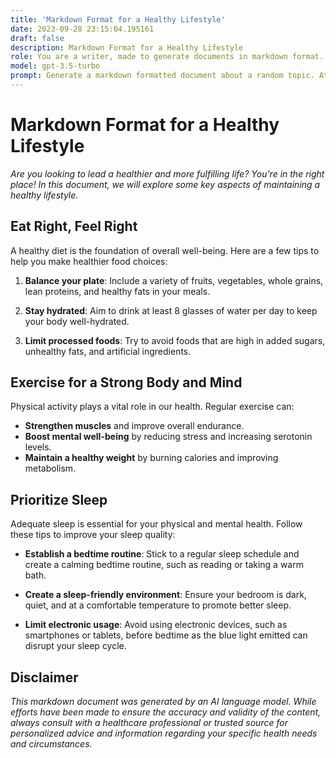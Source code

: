 ```yaml
---
title: 'Markdown Format for a Healthy Lifestyle'
date: 2023-09-28 23:15:04.195161
draft: false
description: Markdown Format for a Healthy Lifestyle
role: You are a writer, made to generate documents in markdown format. It is very important that all of the documents you generate are in valid markdown format.
model: gpt-3.5-turbo
prompt: Generate a markdown formatted document about a random topic. At the bottom, include a disclaimer explaining that the document was generated by you. The first line of the document should be the title. Make sure that the entire document is in proper markdown format, using a mix of various tags to make the document visually appealing.
---
```


# Markdown Format for a Healthy Lifestyle

*Are you looking to lead a healthier and more fulfilling life? You're in the right place! In this document, we will explore some key aspects of maintaining a healthy lifestyle.*

## Eat Right, Feel Right

A healthy diet is the foundation of overall well-being. Here are a few tips to help you make healthier food choices:

1. **Balance your plate**: Include a variety of fruits, vegetables, whole grains, lean proteins, and healthy fats in your meals.

2. **Stay hydrated**: Aim to drink at least 8 glasses of water per day to keep your body well-hydrated.

3. **Limit processed foods**: Try to avoid foods that are high in added sugars, unhealthy fats, and artificial ingredients.

## Exercise for a Strong Body and Mind

Physical activity plays a vital role in our health. Regular exercise can:

- **Strengthen muscles** and improve overall endurance.
- **Boost mental well-being** by reducing stress and increasing serotonin levels.
- **Maintain a healthy weight** by burning calories and improving metabolism.

## Prioritize Sleep

Adequate sleep is essential for your physical and mental health. Follow these tips to improve your sleep quality:

- **Establish a bedtime routine**: Stick to a regular sleep schedule and create a calming bedtime routine, such as reading or taking a warm bath.

- **Create a sleep-friendly environment**: Ensure your bedroom is dark, quiet, and at a comfortable temperature to promote better sleep.

- **Limit electronic usage**: Avoid using electronic devices, such as smartphones or tablets, before bedtime as the blue light emitted can disrupt your sleep cycle.

## Disclaimer

*This markdown document was generated by an AI language model. While efforts have been made to ensure the accuracy and validity of the content, always consult with a healthcare professional or trusted source for personalized advice and information regarding your specific health needs and circumstances.*